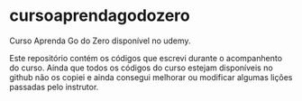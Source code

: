 # cursoaprendagodozero
Curso Aprenda Go do Zero disponível no udemy.

Este repositório contém os códigos que escrevi durante o acompanhento do curso.
Ainda que todos os códigos do curso estejam disponíveis no github não os copiei e ainda consegui melhorar ou modificar algumas lições passadas pelo instrutor.
